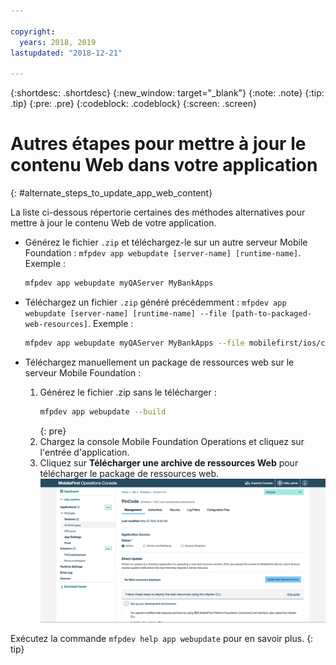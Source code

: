```yaml
---

copyright:
  years: 2018, 2019
lastupdated: "2018-12-21"

---
```


{:shortdesc: .shortdesc}
{:new_window: target="_blank"}
{:note: .note}
{:tip: .tip}
{:pre: .pre}
{:codeblock: .codeblock}
{:screen: .screen}

# Autres étapes pour mettre à jour le contenu Web dans votre application
{: #alternate_steps_to_update_app_web_content}

La liste ci-dessous répertorie certaines des méthodes alternatives pour mettre à jour le contenu Web de votre application.

* Générez le fichier `.zip` et téléchargez-le sur un autre serveur Mobile Foundation : `mfpdev app webupdate [server-name] [runtime-name]`.
  Exemple :
  ```bash
  mfpdev app webupdate myQAServer MyBankApps
  ```

* Téléchargez un fichier `.zip` généré précédemment : `mfpdev app webupdate [server-name] [runtime-name] --file [path-to-packaged-web-resources]`.
  Exemple :
  ```bash
  mfpdev app webupdate myQAServer MyBankApps --file mobilefirst/ios/com.mfp.myBankApp-1.0.1.zip
  ```

* Téléchargez manuellement un package de ressources web sur le serveur Mobile Foundation :
  1. Générez le fichier .zip sans le télécharger :
      ```bash
      mfpdev app webupdate --build
      ```
      {: pre}
  2. Chargez la console Mobile Foundation Operations et cliquez sur l'entrée d'application.
  3. Cliquez sur **Télécharger une archive de ressources Web** pour télécharger le package de ressources web.    
      ![Téléchargement du fichier .zip de mise à jour directe depuis la console](images/upload-direct-update-package.png)

Exécutez la commande `mfpdev help app webupdate` pour en savoir plus.
{: tip}
